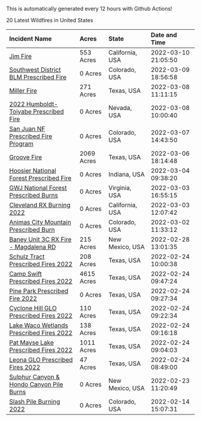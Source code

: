 This is automatically generated every 12 hours with Github Actions!

20 Latest Wildfires in United States

 | Incident Name | Acres | State | Date and Time |
|:---|:---|:---|:---|
| [Jim Fire](https://inciweb.nwcg.gov/incident/7987/) | 553 Acres | California, USA | 2022-03-10 21:05:50 |
| [Southwest District BLM Prescribed Fire ](https://inciweb.nwcg.gov/incident/7852/) | 0 Acres | Colorado, USA | 2022-03-09 18:56:58 |
| [Miller Fire](https://inciweb.nwcg.gov/incident/7990/) | 271 Acres | Texas, USA | 2022-03-08 11:11:15 |
| [2022 Humboldt-Toiyabe Prescribed Fire](https://inciweb.nwcg.gov/incident/7310/) | 0 Acres | Nevada, USA | 2022-03-08 10:00:40 |
| [San Juan NF Prescribed Fire Program](https://inciweb.nwcg.gov/incident/6288/) | 0 Acres | Colorado, USA | 2022-03-07 14:43:50 |
| [Groove Fire](https://inciweb.nwcg.gov/incident/7991/) | 2069 Acres | Texas, USA | 2022-03-06 18:14:48 |
| [Hoosier National Forest Prescribed Fire ](https://inciweb.nwcg.gov/incident/7887/) | 0 Acres | Indiana, USA | 2022-03-04 09:38:20 |
| [GWJ National Forest Prescribed Burns](https://inciweb.nwcg.gov/incident/7945/) | 0 Acres | Virginia, USA | 2022-03-03 16:55:15 |
| [Cleveland RX Burning 2022](https://inciweb.nwcg.gov/incident/7317/) | 0 Acres | California, USA | 2022-03-03 12:07:42 |
| [Animas City Mountain Prescribed Burn](https://inciweb.nwcg.gov/incident/7688/) | 0 Acres | Colorado, USA | 2022-03-02 11:33:12 |
| [Baney Unit 3C RX Fire - Magdalena RD](https://inciweb.nwcg.gov/incident/7883/) | 215 Acres | New Mexico, USA | 2022-02-28 13:01:35 |
| [Schulz Tract Prescribed Fires 2022](https://inciweb.nwcg.gov/incident/7985/) | 208 Acres | Texas, USA | 2022-02-24 10:00:38 |
| [Camp Swift Prescribed Fires 2022](https://inciweb.nwcg.gov/incident/7984/) | 4615 Acres | Texas, USA | 2022-02-24 09:47:24 |
| [Pine Park Prescribed Fire 2022](https://inciweb.nwcg.gov/incident/7983/) | 0 Acres | Texas, USA | 2022-02-24 09:27:34 |
| [Cyclone Hill GLO Prescribed Fires 2022](https://inciweb.nwcg.gov/incident/7981/) | 110 Acres | Texas, USA | 2022-02-24 09:22:34 |
| [Lake Waco Wetlands Prescribed Fires 2022](https://inciweb.nwcg.gov/incident/7982/) | 138 Acres | Texas, USA | 2022-02-24 09:16:18 |
| [Pat Mayse Lake Prescribed Fires 2022](https://inciweb.nwcg.gov/incident/7947/) | 1011 Acres | Texas, USA | 2022-02-24 09:04:03 |
| [Leona GLO Prescribed Fires 2022](https://inciweb.nwcg.gov/incident/7936/) | 47 Acres | Texas, USA | 2022-02-24 08:49:00 |
| [Sulphur Canyon & Hondo Canyon Pile Burns](https://inciweb.nwcg.gov/incident/7948/) | 0 Acres | New Mexico, USA | 2022-02-23 11:20:49 |
| [Slash Pile Burning 2022](https://inciweb.nwcg.gov/incident/4648/) | 0 Acres | Colorado, USA | 2022-02-14 15:07:31 |
